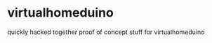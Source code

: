virtualhomeduino
================

quickly hacked together proof of concept stuff for virtualhomeduino

